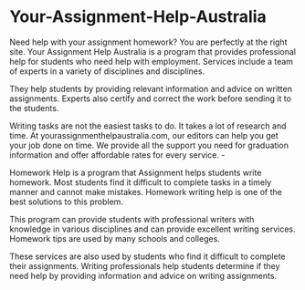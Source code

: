 # Your-Assignment-Help-Australia
Need help with your assignment homework? You are perfectly at the right site.
Your Assignment  Help Australia is a program that provides professional help for students who need help with employment. Services include a team of experts in a variety of disciplines and disciplines.
 
They help students by providing relevant information and advice on written assignments. Experts also certify and correct the work before sending it to the students.

Writing tasks are not the easiest tasks to do. It takes a lot of research and time. At yourassignmenthelpaustralia.com, our editors can help you get your job done on time. We provide all the support you need for graduation information and offer affordable rates for every service. -


Homework Help is a program that Assignment helps students write homework. Most students find it difficult to complete tasks in a timely manner and cannot make mistakes. Homework writing help is one of the best solutions to this problem.

 This program can provide students with professional writers with knowledge in various disciplines and can provide excellent writing services. Homework tips are used by many schools and colleges.

 These services are also used by students who find it difficult to complete their assignments. Writing professionals help students determine if they need help by providing information and advice on writing assignments.
